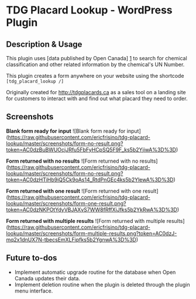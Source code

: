 # TDG Placard Lookup - WordPress Plugin

## Description & Usage
This plugin uses [data published by Open Canada] [1] to search for chemical classification and other related information by the chemical's UN Number.

[1]: https://open.canada.ca/data/en/dataset/197260f1-b5dc-4f53-a036-2541cff379eb "data published by Open Canada"

This plugin creates a form anywhere on your website using the shortcode `[tdg_placard_lookup /]`

Originally created for http://tdgplacards.ca as a sales tool on a landing site for customers to interact with and find out what placard they need to order.

## Screenshots

**Blank form ready for input**
![Blank form ready for input]
(https://raw.githubusercontent.com/ericfrisino/tdg-placard-lookup/master/screenshots/form-no-result.png?token=AC0dzBuBWUOcjJRfu5FbFyHCpSQ5F9F_ks5b2YjiwA%3D%3D)

**Form returned with no results**
![Form returned with no results]
(https://raw.githubusercontent.com/ericfrisino/tdg-placard-lookup/master/screenshots/form-no-result.png?token=AC0dzHTiHb9iQ5Ck9oAs14_RtdPnGEc4ks5b2YlewA%3D%3D)

**Form returned with one result**
![Form returned with one result]
(https://raw.githubusercontent.com/ericfrisino/tdg-placard-lookup/master/screenshots/form-one-result.png?token=AC0dzNKPOtYdyVBJAXvS7WW8fRffXiJfks5b2YkRwA%3D%3D)

**Form returned with multiple results**
![Form returned with multiple results]
(https://raw.githubusercontent.com/ericfrisino/tdg-placard-lookup/master/screenshots/form-multiple-results.png?token=AC0dzJ-mq2x1dnUX7N-tbecsEmXLFipfks5b2YgnwA%3D%3D)

## Future to-dos
- Implement automatic upgrade routine for the database when Open Canada updates their data.
- Implement deletion routine when the plugin is deleted through the plugin menu interface.
